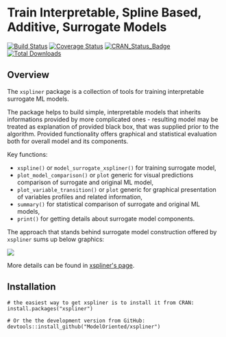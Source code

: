 # Train Interpretable, Spline Based, Additive, Surrogate Models

[![Build Status](https://api.travis-ci.org/ModelOriented/xspliner.png)](https://travis-ci.org/ModelOriented/xspliner)
[![Coverage
Status](https://img.shields.io/codecov/c/github/ModelOriented/xspliner/master.svg)](https://codecov.io/github/ModelOriented/xspliner?branch=master)
[![CRAN_Status_Badge](http://www.r-pkg.org/badges/version/xspliner)](https://cran.r-project.org/package=xspliner)
[![Total Downloads](http://cranlogs.r-pkg.org/badges/grand-total/xspliner?color=orange)](http://cranlogs.r-pkg.org/badges/grand-total/xspliner)

## Overview

The `xspliner` package is a collection of tools for training interpretable surrogate ML models.

The package helps to build simple, interpretable models that inherits informations provided by more complicated ones - resulting model may be treated as explanation of provided black box, that was supplied prior to the algorithm.
Provided functionality offers graphical and statistical evaluation both for overall model and its components.

Key functions: 

* `xspline()` or `model_surrogate_xspliner()` for training surrogate model, 
* `plot_model_comparison()` or `plot` generic for visual predictions comparison of surrogate and original ML model,
* `plot_variable_transition()` or `plot` generic for graphical presentation of variables profiles and related information,
* `summary()` for statistical comparison of surrogate and original ML models,
* `print()` for getting details about surrogate model components.
 
The approach that stands behind surrogate model construction offered by `xspliner` sums up below graphics:

![](vignettes/xspliner.png)

More details can be found in  [xspliner's page](https://modeloriented.github.io/xspliner).

## Installation

```{r}
# the easiest way to get xspliner is to install it from CRAN:
install.packages("xspliner")

# Or the the development version from GitHub:
devtools::install_github("ModelOriented/xspliner")
```
